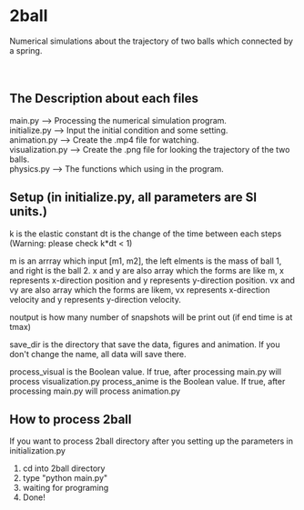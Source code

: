 # 2ball
Numerical simulations about the trajectory of two balls which connected by a spring.<br><br><br>

## The Description about each files
main.py  --> Processing the numerical simulation program.  
initialize.py  --> Input the initial condition and some setting.  
animation.py  --> Create the .mp4 file for watching.  
visualization.py   --> Create the .png file for looking the trajectory of the two balls.  
physics.py  --> The functions which using in the program.

## Setup (in initialize.py, all parameters are SI units.)
k is the elastic constant
dt is the change of the time between each steps
(Warning: please check k*dt < 1)

m is an arrray which input [m1, m2], the left elments is the mass of ball 1, and right is the ball 2.
x and y are also array which the forms are like m, x represents x-direction position and y represents y-direction position.
vx and vy are also array which the forms are likem, vx represents x-direction velocity and y represents y-direction velocity.

noutput is how many number of snapshots will be print out (if end time is at tmax)

save_dir is the directory that save the data, figures and animation. If you don't change the name, all data will save there.

process_visual is the Boolean value. If true, after processing main.py will process visualization.py
process_anime is the Boolean value. If true, after processing main.py will process animation.py

## How to process 2ball
If you want to process 2ball directory after you setting up the parameters in initialization.py

1. cd into 2ball directory
2. type "python main.py"
3. waiting for programing
4. Done!

